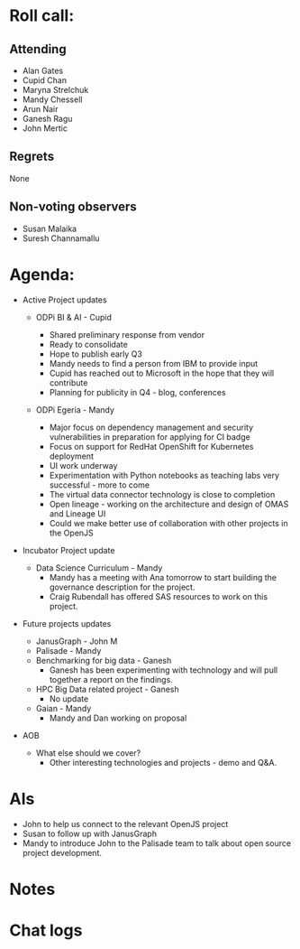 # Roll call:

## Attending
* Alan Gates
* Cupid Chan
* Maryna Strelchuk
* Mandy Chessell
* Arun Nair
* Ganesh Ragu
* John Mertic

## Regrets

None

## Non-voting observers

* Susan Malaika
* Suresh Channamallu

# Agenda:

* Active Project updates
  
  * ODPi BI & AI - Cupid
     * Shared preliminary response from vendor
     * Ready to consolidate 
     * Hope to publish early Q3
     * Mandy needs to find a person from IBM to provide input
     * Cupid has reached out to Microsoft in the hope that they will contribute
     * Planning for publicity in Q4 - blog, conferences
  
  * ODPi Egeria - Mandy
     * Major focus on dependency management and security vulnerabilities in preparation for applying for CI badge
     * Focus on support for RedHat OpenShift for Kubernetes deployment
     * UI work underway
     * Experimentation with Python notebooks as teaching labs very successful - more to come
     * The virtual data connector technology is close to completion
     * Open lineage - working on the architecture and design of OMAS and Lineage UI
     * Could we make better use of collaboration with other projects in the OpenJS

* Incubator Project update
  * Data Science Curriculum - Mandy
     * Mandy has a meeting with Ana tomorrow to start building the governance description for the project.
     * Craig Rubendall has offered SAS resources to work on this project.

* Future projects updates
  * JanusGraph - John M
  * Palisade - Mandy
  * Benchmarking for big data - Ganesh
    * Ganesh has been experimenting with technology and will pull together a report on the findings.
  * HPC Big Data related project - Ganesh
    * No update
  * Gaian - Mandy
    * Mandy and Dan working on proposal

* AOB 
  * What else should we cover?
     * Other interesting technologies and projects - demo and Q&A.
     
# AIs

* John to help us connect to the relevant OpenJS project
* Susan to follow up with JanusGraph
* Mandy to introduce John to the Palisade team to talk about open source project development.

# Notes



# Chat logs


